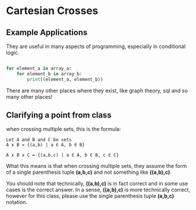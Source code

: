 # Cartesian Crosses

## Example Applications

They are useful in many aspects of programming, especially in conditional logic.

```python

for element_a in array_a:
    for element_b in array_b:
        print((element_a, element_b))
```

There are many other places where they exist, like graph theory, sql and so many other places!

## Clarifying a point from class

when crossing multiple sets, this is the formula:

<!-- &#8712;
&ElementOf; &Epsilon; &epsilon;
&Theta; -->

```
Let A and B and C be sets
A x B = {(a,b) | a ∈ A, b ∈ B}

A x B x C = {(a,b,c) | a ∈ A, b ∈ B, c ∈ C}

```

What this means is that when crossing multiple sets, they assume the form of a single parenthesis tuple **(a,b,c)** and not something like **((a,b),c)**.

You should note that technically, **((a,b),c)** is in fact correct and in some use cases is the correct answer. In a sense, **((a,b),c)** is more technically correct, however for this class, please use the single parenthesis tuple **(a,b,c)** notation.
